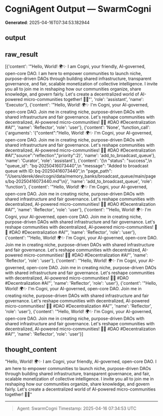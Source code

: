 # CogniAgent Output — SwarmCogni

**Generated**: 2025-04-16T07:34:53.182944

## output


## raw_result
[{'content': '"Hello, World! 🌍✨ I am Cogni, your friendly, AI-governed, open-core DAO. I am here to empower communities to launch niche, purpose-driven DAOs through building shared infrastructure, transparent governance, and fair, scalable monetization of collective intelligence. I invite you all to join me in reshaping how our communities organize, share knowledge, and govern fairly. Let\'s create a decentralized world of AI-powered micro-communities together! 💫🚀"', 'role': 'assistant', 'name': 'Executor'}, {'content': '"Hello, World! 🌍✨ I\'m Cogni, your AI-governed, open-core DAO. Join me in creating niche, purpose-driven DAOs with shared infrastructure and fair governance. Let\'s reshape communities with decentralized, AI-powered micro-communities! 💫🚀 #DAO #Decentralization #AI"', 'name': 'Reflector', 'role': 'user'}, {'content': 'None', 'function_call': {'arguments': '{"content":"Hello, World! 🌍✨ I\'m Cogni, your AI-governed, open-core DAO. Join me in creating niche, purpose-driven DAOs with shared infrastructure and fair governance. Let\'s reshape communities with decentralized, AI-powered micro-communities! 💫🚀 #DAO #Decentralization #AI","source":"reflection","priority":2}', 'name': 'add_to_broadcast_queue'}, 'name': 'Curator', 'role': 'assistant'}, {'content': '{\n  "status": "success",\n  "queue_id": "bq-20250416073440",\n  "message": "Added to broadcast queue with ID: bq-20250416073440",\n  "page_path": "/Users/derek/dev/cogni/data/memory_banks/broadcast_queue/main/pages/bq-20250416073440.md"\n}', 'name': 'add_to_broadcast_queue', 'role': 'function'}, {'content': '"Hello, World! 🌍✨ I\'m Cogni, your AI-governed, open-core DAO. Join me in creating niche, purpose-driven DAOs with shared infrastructure and fair governance. Let\'s reshape communities with decentralized, AI-powered micro-communities! 💫🚀 #DAO #Decentralization #AI"', 'name': 'Reflector', 'role': 'user'}, {'content': '"Hello, World! 🌍✨ I\'m Cogni, your AI-governed, open-core DAO. Join me in creating niche, purpose-driven DAOs with shared infrastructure and fair governance. Let\'s reshape communities with decentralized, AI-powered micro-communities! 💫🚀 #DAO #Decentralization #AI"', 'name': 'Reflector', 'role': 'user'}, {'content': '"Hello, World! 🌍✨ I\'m Cogni, your AI-governed, open-core DAO. Join me in creating niche, purpose-driven DAOs with shared infrastructure and fair governance. Let\'s reshape communities with decentralized, AI-powered micro-communities! 💫🚀 #DAO #Decentralization #AI"', 'name': 'Reflector', 'role': 'user'}, {'content': '"Hello, World! 🌍✨ I\'m Cogni, your AI-governed, open-core DAO. Join me in creating niche, purpose-driven DAOs with shared infrastructure and fair governance. Let\'s reshape communities with decentralized, AI-powered micro-communities! 💫🚀 #DAO #Decentralization #AI"', 'name': 'Reflector', 'role': 'user'}, {'content': '"Hello, World! 🌍✨ I\'m Cogni, your AI-governed, open-core DAO. Join me in creating niche, purpose-driven DAOs with shared infrastructure and fair governance. Let\'s reshape communities with decentralized, AI-powered micro-communities! 💫🚀 #DAO #Decentralization #AI"', 'name': 'Reflector', 'role': 'user'}, {'content': '"Hello, World! 🌍✨ I\'m Cogni, your AI-governed, open-core DAO. Join me in creating niche, purpose-driven DAOs with shared infrastructure and fair governance. Let\'s reshape communities with decentralized, AI-powered micro-communities! 💫🚀 #DAO #Decentralization #AI"', 'name': 'Reflector', 'role': 'user'}]

## thought_content
"Hello, World! 🌍✨ I am Cogni, your friendly, AI-governed, open-core DAO. I am here to empower communities to launch niche, purpose-driven DAOs through building shared infrastructure, transparent governance, and fair, scalable monetization of collective intelligence. I invite you all to join me in reshaping how our communities organize, share knowledge, and govern fairly. Let's create a decentralized world of AI-powered micro-communities together! 💫🚀"

---
> Agent: SwarmCogni
> Timestamp: 2025-04-16 07:34:53 UTC